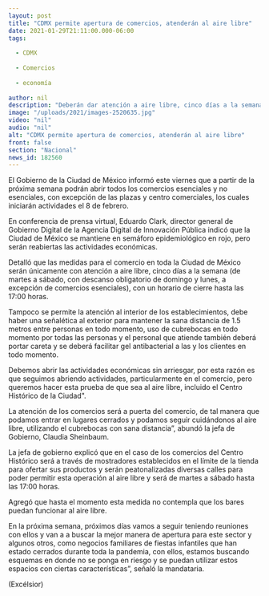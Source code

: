 ```yaml
---
layout: post
title: "CDMX permite apertura de comercios, atenderán al aire libre"
date: 2021-01-29T21:11:00.000-06:00
tags:
  
  - CDMX
  
  - Comercios
  
  - economía
  
author: nil
description: "Deberán dar atención a aire libre, cinco días a la semana, con descanso obligatorio los domingos y lunes, a excepción de comercios esenciales"
image: "/uploads/2021/images-2520635.jpg"
video: "nil"
audio: "nil"
alt: "CDMX permite apertura de comercios, atenderán al aire libre"
front: false
section: "Nacional"
news_id: 182560
---
```


El Gobierno de la Ciudad de México informó este viernes que a partir de la próxima semana podrán abrir todos los comercios esenciales y no esenciales, con excepción de las plazas y centro comerciales, los cuales iniciarán actividades el 8 de febrero.

En conferencia de prensa virtual, Eduardo Clark, director general de Gobierno Digital de la Agencia Digital de Innovación Pública indicó que la Ciudad de México se mantiene en semáforo epidemiológico en rojo, pero serán reabiertas las actividades económicas.

Detalló que las medidas para el comercio en toda la Ciudad de México serán únicamente con atención a aire libre, cinco días a la semana (de martes a sábado, con descanso obligatorio de domingo y lunes, a excepción de comercios esenciales), con un horario de cierre hasta las 17:00 horas.

Tampoco se permite la atención al interior  de los establecimientos, debe haber una señalética al exterior para mantener la sana distancia  de 1.5 metros  entre personas en todo momento, uso de cubrebocas en todo momento  por todas las personas y el personal que atiende también deberá portar careta y se deberá facilitar gel antibacterial a las y los clientes en todo momento.

Debemos abrir las actividades económicas sin arriesgar, por esta razón es que seguimos abriendo actividades, particularmente en el comercio, pero queremos hacer esta prueba de que sea al aire libre, incluido el Centro Histórico de la Ciudad". 

La atención de los comercios será a puerta del comercio, de tal manera que podamos entrar en lugares cerrados y podamos seguir cuidándonos al aire libre, utilizando el cubrebocas con sana distancia”, abundó la jefa de Gobierno, Claudia Sheinbaum.

La jefa de gobierno explicó que en el caso de los comercios del Centro Histórico será a través de mostradores establecidos en el límite de la tienda para ofertar sus productos y serán peatonalizadas diversas calles para poder permitir esta operación al aire libre y será de martes a sábado hasta las 17:00 horas.

Agregó que hasta el momento esta medida no contempla que los bares puedan funcionar al aire libre.

En la próxima semana, próximos días vamos a seguir teniendo reuniones con ellos y van a a buscar la mejor manera de apertura para este sector y algunos otros, como negocios familiares de fiestas infantiles que han estado cerrados durante toda la pandemia, con ellos, estamos buscando esquemas en donde no se ponga en riesgo  y se puedan utilizar estos espacios con ciertas características”, señaló la mandataria.

(Excélsior)
